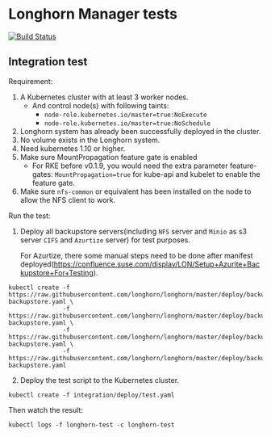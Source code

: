 # Longhorn Manager tests
[![Build Status](http://drone-publish.longhorn.io/api/badges/longhorn/longhorn-tests/status.svg)](http://drone-publish.longhorn.io/longhorn/longhorn-tests)

## Integration test

Requirement:
1. A Kubernetes cluster with at least 3 worker nodes.
   - And control node(s) with following taints:
      - `node-role.kubernetes.io/master=true:NoExecute`
      - `node-role.kubernetes.io/master=true:NoSchedule` 
2. Longhorn system has already been successfully deployed in the cluster.
3. No volume exists in the Longhorn system.
4. Need kubernetes 1.10 or higher.
5. Make sure MountPropagation feature gate is enabled
   - For RKE before v0.1.9, you would need the extra parameter feature-gates: `MountPropagation=true` for kube-api and kubelet to enable the feature gate.
6. Make sure `nfs-common` or equivalent has been installed on the node to allow the NFS client to work.

Run the test:
1. Deploy all backupstore servers(including `NFS` server and `Minio` as s3 server `CIFS` and `Azurtize` server) for test purposes.
   
   For Azurtize, there some manual steps need to be done after manifest deployed(https://confluence.suse.com/display/LON/Setup+Azurite+Backupstore+For+Testing).
```
kubectl create -f https://raw.githubusercontent.com/longhorn/longhorn/master/deploy/backupstores/minio-backupstore.yaml \
               -f https://raw.githubusercontent.com/longhorn/longhorn/master/deploy/backupstores/nfs-backupstore.yaml \
               -f https://raw.githubusercontent.com/longhorn/longhorn/master/deploy/backupstores/cifs-backupstore.yaml \
               -f https://raw.githubusercontent.com/longhorn/longhorn/master/deploy/backupstores/azurite-backupstore.yaml
```
2. Deploy the test script to the Kubernetes cluster.
```
kubectl create -f integration/deploy/test.yaml
```

Then watch the result:
```
kubectl logs -f longhorn-test -c longhorn-test
```
